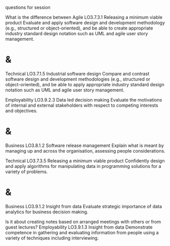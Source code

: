 questions for session


What is the difference between 
Agile
LO3.7.3.1
Releasing a minimum viable product
Evaluate and apply software design and development methodology (e.g., structured or object-oriented), and be able to create appropriate industry standard design notation such as UML and agile user story management.
# &
Technical
LO3.7.1.5
Industrial software design
Compare and contrast software design and development methodologies (e.g., structured or object-oriented), and be able to apply appropriate industry standard design notation such as UML and agile user story management.



Employability
LO3.9.2.3
Data led decision making
Evaluate the motivations of internal and external stakeholders with respect to competing interests and objectives.
# &
Business
LO3.8.1.2
Software release management
Explain what is meant by managing up and across the organisation, assessing people considerations.


Technical
LO3.7.3.5
Releasing a minimum viable product
Confidently design and apply algorithms for manipulating data in programming solutions for a variety of problems.
# &
Business
LO3.9.1.2
Insight from data
Evaluate strategic importance of data analytics for business decision making.




Is it about creating notes based on arranged meetings with others or from guest lectures?
Employability
LO3.9.1.3
Insight from data
Demonstrate competence in gathering and evaluating information from people using a variety of techniques including interviewing.